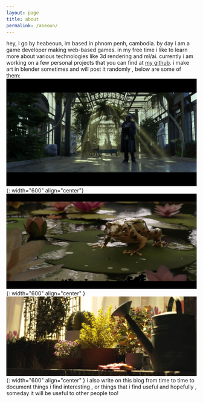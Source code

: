 ```yaml
---
layout: page
title: about
permalink: /abeoun/
---
```


hey, I go by heabeoun, im based in phnom penh, cambodia. by day i am a game developer making web-based games. in my free time i like to learn more about various technologies like 3d rendering and ml/ai. currently i am working on a few personal projects that you can find at [my github](https://github.com/heabeounMKTO).
i make art in blender sometimes and will post it randomly , below are some of them:
![image](\assets\img\h1.jpg){: width="600" align="center"}
![image](\assets\img\283169778_688520965749489_2680220320732962993_n.jpg){: width="600" align="center" }
![image](\assets\img\281632760_683900326211553_5172306310959112044_n.jpg){: width="600" align="center" }
i also write on this blog from time to time to document things i find interesting , or things that i find useful and hopefully , someday it will be useful to other people too!